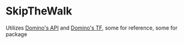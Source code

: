 # SkipTheWalk
Utilizes [Domino's API](https://github.com/RIAEvangelist/node-dominos-pizza-api) and [Domino's TF](https://github.com/nat-henderson/terraform-provider-dominos), some for reference, some for package
 
